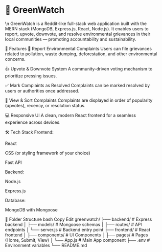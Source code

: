 <h1>🌿 GreenWatch</h1>\n
GreenWatch is a Reddit-like full-stack web application built with the MERN stack (MongoDB, Express.js, React, Node.js). It enables users to report, upvote, downvote, and resolve environmental grievances in their local communities — promoting accountability and sustainability.

🌟 Features
📝 Report Environmental Complaints
Users can file grievances related to pollution, waste dumping, deforestation, and other environmental concerns.

👍 Upvote & Downvote System
A community-driven voting mechanism to prioritize pressing issues.

✅ Mark Complaints as Resolved
Complaints can be marked resolved by users or authorities once addressed.

📄 View & Sort Complaints
Complaints are displayed in order of popularity (upvotes), recency, or resolution status.

💻 Responsive UI
A clean, modern React frontend for a seamless experience across devices.

🛠️ Tech Stack
Frontend:

React

CSS (or styling framework of your choice)

Fast API

Backend:

Node.js

Express.js

Database:

MongoDB with Mongoose

📁 Folder Structure
bash
Copy
Edit
greenwatch/
├── backend/                 # Express backend
│   ├── models/              # Mongoose schemas
│   ├── routes/              # API endpoints
│   └── server.js            # Backend entry point
├── frontend/                # React frontend
│   ├── components/          # UI Components
│   ├── pages/               # Pages (Home, Submit, View)
│   └── App.js               # Main App component
├── .env                     # Environment variables
└── README.md
